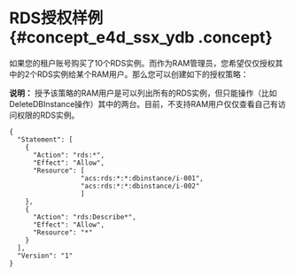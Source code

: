# RDS授权样例 {#concept_e4d_ssx_ydb .concept}

如果您的租户账号购买了10个RDS实例。而作为RAM管理员，您希望仅仅授权其中的2个RDS实例给某个RAM用户。那么您可以创建如下的授权策略：

**说明：** 授予该策略的RAM用户是可以列出所有的RDS实例，但只能操作（比如DeleteDBInstance操作）其中的两台。目前，不支持RAM用户仅仅查看自己有访问权限的RDS实例。

```
{
  "Statement": [
    {
      "Action": "rds:*",
      "Effect": "Allow",
      "Resource": [
                  "acs:rds:*:*:dbinstance/i-001",
                  "acs:rds:*:*:dbinstance/i-002"
                  ]
    },
    {
      "Action": "rds:Describe*",
      "Effect": "Allow",
      "Resource": "*"
    }
  ],
  "Version": "1"
}
```

